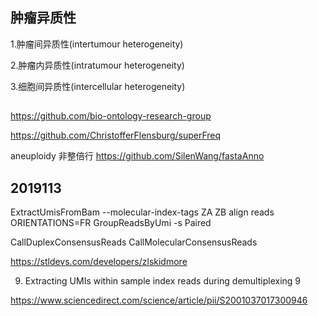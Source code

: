 ## 肿瘤异质性
1.肿瘤间异质性(intertumour heterogeneity)

2.肿瘤内异质性(intratumour heterogeneity)

3.细胞间异质性(intercellular heterogeneity)

##

https://github.com/bio-ontology-research-group

https://github.com/ChristofferFlensburg/superFreq


aneuploidy 非整倍行
https://github.com/SilenWang/fastaAnno

## 2019113
ExtractUmisFromBam 
    --molecular-index-tags ZA ZB
align reads
    ORIENTATIONS=FR
GroupReadsByUmi
    -s Paired

 CallDuplexConsensusReads CallMolecularConsensusReads

https://stldevs.com/developers/zlskidmore   


9. Extracting UMIs within sample index reads during demultiplexing 9

https://www.sciencedirect.com/science/article/pii/S2001037017300946